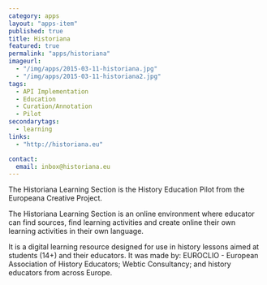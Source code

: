 ```yaml
---
category: apps
layout: "apps-item"
published: true
title: Historiana
featured: true
permalink: "apps/historiana"
imageurl: 
  - "/img/apps/2015-03-11-historiana.jpg"
  - "/img/apps/2015-03-11-historiana2.jpg"
tags: 
  - API Implementation
  - Education
  - Curation/Annotation
  - Pilot
secondarytags:
  - learning
links: 
  - "http://historiana.eu"

contact: 
  email: inbox@historiana.eu
---
```

The Historiana Learning Section is the History Education Pilot from the Europeana Creative Project.

The Historiana Learning Section is an online environment where educator can find sources, find learning activities and create online their own learning activities in their own language.

It is a digital learning resource designed for use in history lessons aimed at students (14+) and their educators. It was made by: EUROCLIO - European Association of History Educators; Webtic Consultancy; and history educators from across Europe. 